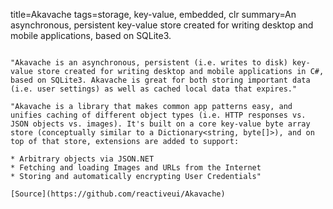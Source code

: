 title=Akavache
tags=storage, key-value, embedded, clr
summary=An asynchronous, persistent key-value store created for writing desktop and mobile applications, based on SQLite3.
~~~~~~

"Akavache is an asynchronous, persistent (i.e. writes to disk) key-value store created for writing desktop and mobile applications in C#, based on SQLite3. Akavache is great for both storing important data (i.e. user settings) as well as cached local data that expires."

"Akavache is a library that makes common app patterns easy, and unifies caching of different object types (i.e. HTTP responses vs. JSON objects vs. images). It's built on a core key-value byte array store (conceptually similar to a Dictionary<string, byte[]>), and on top of that store, extensions are added to support:

* Arbitrary objects via JSON.NET
* Fetching and loading Images and URLs from the Internet
* Storing and automatically encrypting User Credentials"

[Source](https://github.com/reactiveui/Akavache)

